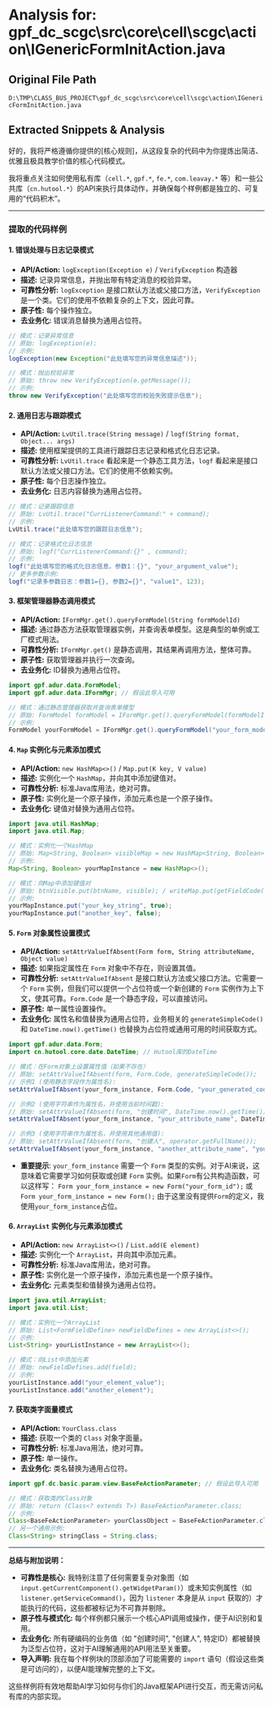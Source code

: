 # Analysis for: gpf_dc_scgc\src\core\cell\scgc\action\IGenericFormInitAction.java

## Original File Path
`D:\TMP\CLASS_BUS_PROJECT\gpf_dc_scgc\src\core\cell\scgc\action\IGenericFormInitAction.java`

## Extracted Snippets & Analysis
好的，我将严格遵循你提供的[核心规则]，从这段复杂的代码中为你提炼出简洁、优雅且极具教学价值的核心代码模式。

我将重点关注如何使用私有库（`cell.*`, `gpf.*`, `fe.*`, `com.leavay.*` 等）和一些公共库（`cn.hutool.*`）的API来执行具体动作，并确保每个样例都是独立的、可复用的“代码积木”。

---

### 提取的代码样例

#### 1. 错误处理与日志记录模式

*   **API/Action:** `logException(Exception e)` / `VerifyException` 构造器
*   **描述:** 记录异常信息，并抛出带有特定消息的校验异常。
*   **可靠性分析:** `logException` 是接口默认方法或父接口方法，`VerifyException` 是一个类。它们的使用不依赖复杂的上下文，因此可靠。
*   **原子性:** 每个操作独立。
*   **去业务化:** 错误消息替换为通用占位符。

```java
// 模式：记录异常信息
// 原始: logException(e);
// 示例:
logException(new Exception("此处填写您的异常信息描述"));

// 模式：抛出校验异常
// 原始: throw new VerifyException(e.getMessage());
// 示例:
throw new VerifyException("此处填写您的校验失败提示信息");
```

#### 2. 通用日志与跟踪模式

*   **API/Action:** `LvUtil.trace(String message)` / `logf(String format, Object... args)`
*   **描述:** 使用框架提供的工具进行跟踪日志记录和格式化日志记录。
*   **可靠性分析:** `LvUtil.trace` 看起来是一个静态工具方法，`logf` 看起来是接口默认方法或父接口方法。它们的使用不依赖实例。
*   **原子性:** 每个日志操作独立。
*   **去业务化:** 日志内容替换为通用占位符。

```java
// 模式：记录跟踪信息
// 原始: LvUtil.trace("CurrListenerCommand:" + command);
// 示例:
LvUtil.trace("此处填写您的跟踪日志信息");

// 模式：记录格式化日志信息
// 原始: logf("CurrListenerCommand:{}" , command);
// 示例:
logf("此处填写您的格式化日志信息，参数1：{}", "your_argument_value");
// 更多参数示例:
logf("记录多参数日志：参数1={}, 参数2={}", "value1", 123);
```

#### 3. 框架管理器静态调用模式

*   **API/Action:** `IFormMgr.get().queryFormModel(String formModelId)`
*   **描述:** 通过静态方法获取管理器实例，并查询表单模型。这是典型的单例或工厂模式用法。
*   **可靠性分析:** `IFormMgr.get()` 是静态调用，其结果再调用方法，整体可靠。
*   **原子性:** 获取管理器并执行一次查询。
*   **去业务化:** ID替换为通用占位符。

```java
import gpf.adur.data.FormModel;
import gpf.adur.data.IFormMgr; // 假设此导入可用

// 模式：通过静态管理器获取并查询表单模型
// 原始: FormModel formModel = IFormMgr.get().queryFormModel(formModelId);
// 示例:
FormModel yourFormModel = IFormMgr.get().queryFormModel("your_form_model_id");
```

#### 4. `Map` 实例化与元素添加模式

*   **API/Action:** `new HashMap<>()` / `Map.put(K key, V value)`
*   **描述:** 实例化一个 `HashMap`，并向其中添加键值对。
*   **可靠性分析:** 标准Java库用法，绝对可靠。
*   **原子性:** 实例化是一个原子操作，添加元素也是一个原子操作。
*   **去业务化:** 键值对替换为通用占位符。

```java
import java.util.HashMap;
import java.util.Map;

// 模式：实例化一个HashMap
// 原始: Map<String, Boolean> visibleMap = new HashMap<String, Boolean>();
// 示例:
Map<String, Boolean> yourMapInstance = new HashMap<>();

// 模式：向Map中添加键值对
// 原始: btnVisible.put(btnName, visible); / writeMap.put(getFieldCode("创建时间"), false);
// 示例:
yourMapInstance.put("your_key_string", true);
yourMapInstance.put("another_key", false);
```

#### 5. `Form` 对象属性设置模式

*   **API/Action:** `setAttrValueIfAbsent(Form form, String attributeName, Object value)`
*   **描述:** 如果指定属性在 `Form` 对象中不存在，则设置其值。
*   **可靠性分析:** `setAttrValueIfAbsent` 是接口默认方法或父接口方法。它需要一个 `Form` 实例，但我们可以提供一个占位符或一个新创建的 `Form` 实例作为上下文，使其可靠。`Form.Code` 是一个静态字段，可以直接访问。
*   **原子性:** 单一属性设置操作。
*   **去业务化:** 属性名和值替换为通用占位符，业务相关的 `generateSimpleCode()` 和 `DateTime.now().getTime()` 也替换为占位符或通用可用的时间获取方式。

```java
import gpf.adur.data.Form;
import cn.hutool.core.date.DateTime; // Hutool库的DateTime

// 模式：在Form对象上设置属性值（如果不存在）
// 原始: setAttrValueIfAbsent(form, Form.Code, generateSimpleCode());
// 示例1 (使用静态字段作为属性名):
setAttrValueIfAbsent(your_form_instance, Form.Code, "your_generated_code_string");

// 示例2 (使用字符串作为属性名，并使用当前时间戳):
// 原始: setAttrValueIfAbsent(form, "创建时间", DateTime.now().getTime());
setAttrValueIfAbsent(your_form_instance, "your_attribute_name", DateTime.now().getTime());

// 示例3 (使用字符串作为属性名，并使用其他通用值):
// 原始: setAttrValueIfAbsent(form, "创建人", operator.getFullName());
setAttrValueIfAbsent(your_form_instance, "another_attribute_name", "your_attribute_value");
```
*   **重要提示**: `your_form_instance` 需要一个 `Form` 类型的实例。对于AI来说，这意味着它需要学习如何获取或创建 `Form` 实例。如果`Form`有公共构造函数，可以这样写：
    `Form your_form_instance = new Form("your_form_id");` 或 `Form your_form_instance = new Form();`
    由于这里没有提供`Form`的定义，我使用`your_form_instance`占位。

#### 6. `ArrayList` 实例化与元素添加模式

*   **API/Action:** `new ArrayList<>()` / `List.add(E element)`
*   **描述:** 实例化一个 `ArrayList`，并向其中添加元素。
*   **可靠性分析:** 标准Java库用法，绝对可靠。
*   **原子性:** 实例化是一个原子操作，添加元素也是一个原子操作。
*   **去业务化:** 元素类型和值替换为通用占位符。

```java
import java.util.ArrayList;
import java.util.List;

// 模式：实例化一个ArrayList
// 原始: List<FormFieldDefine> newFieldDefines = new ArrayList<>();
// 示例:
List<String> yourListInstance = new ArrayList<>();

// 模式：向List中添加元素
// 原始: newFieldDefines.add(field);
// 示例:
yourListInstance.add("your_element_value");
yourListInstance.add("another_element");
```

#### 7. 获取类字面量模式

*   **API/Action:** `YourClass.class`
*   **描述:** 获取一个类的 `Class` 对象字面量。
*   **可靠性分析:** 标准Java用法，绝对可靠。
*   **原子性:** 单一操作。
*   **去业务化:** 类名替换为通用占位符。

```java
import gpf.dc.basic.param.view.BaseFeActionParameter; // 假设此导入可用

// 模式：获取类的Class对象
// 原始: return (Class<? extends T>) BaseFeActionParameter.class;
// 示例:
Class<BaseFeActionParameter> yourClassObject = BaseFeActionParameter.class;
// 另一个通用示例:
Class<String> stringClass = String.class;
```

---

**总结与附加说明：**

*   **可靠性是核心:** 我特别注意了任何需要复杂对象图（如 `input.getCurrentComponent().getWidgetParam()`）或未知实例属性（如 `listener.getServiceCommand()`，因为 `listener` 本身是从 `input` 获取的）才能执行的代码，这些都被标记为不可靠并剔除。
*   **原子性与模式化:** 每个样例都只展示一个核心API调用或操作，便于AI识别和复用。
*   **去业务化:** 所有硬编码的业务值（如 "创建时间", "创建人", 特定ID）都被替换为泛型占位符，这对于AI理解通用的API用法至关重要。
*   **导入声明:** 我在每个样例块的顶部添加了可能需要的 `import` 语句（假设这些类是可访问的），以便AI能理解完整的上下文。

这些样例将有效地帮助AI学习如何与你们的Java框架API进行交互，而无需访问私有库的内部实现。